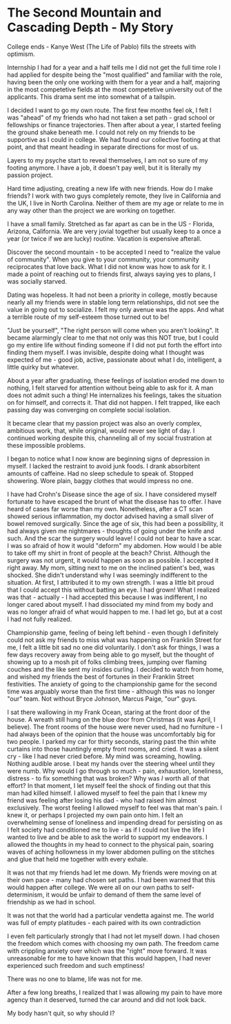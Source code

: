 # The Second Mountain and Cascading Depth - My Story
College ends - Kanye West (The Life of Pablo) fills the streets with optimism.

Internship I had for a year and a half tells me I did not get the full time role I had applied for despite being the "most qualified" and familiar with the role, having been the only one working with them for a year and a half, majoring in the most competetive fields at the most competetive university out of the applicants. This drama sent me into somewhat of a tailspin.

I decided I want to go my own route. The first few months feel ok, I felt I was "ahead" of my friends who had not taken a set path - grad school or fellowships or finance trajectories.  Then after about a year, I started feeling the ground shake beneath me. I could not rely on my friends to be supportive as I could in college. We had found our collective footing at that point, and that meant heading in separate directions for most of us.

Layers to my psyche start to reveal themselves, I am not so sure of my footing anymore. I have a job, it doesn't pay well, but it is literally my passion project.

Hard time adjusting, creating a new life with new friends. How do I make friends? I work with two guys completely remote, they live in California and the UK, I live in North Carolina. Neither of them are my age or relate to me in any way other than the project we are working on together.

I have a small family. Stretched as far apart as can be in the US - Florida, Arizona, California. We are very jovial together but usually keep to a once a year (or twice if we are lucky) routine. Vacation is expensive afterall.

Discover the second mountain - to be accepted I need to "realize the value of community". When you give to your community, your community reciprocates that love back.  What I did not know was how to ask for it. I made a point of reaching out to friends first, always saying yes to plans, I was socially starved.

Dating was hopeless. It had not been a priority in college, mostly because nearly all my friends were in stable long term relationships, did not see the value in going out to socialize. I felt my only avenue was the apps. And what a terrible route of my self-esteem those turned out to be!

"Just be yourself", "The right person will come when you aren't looking".
It became alarmingly clear to me that not only was this NOT true, but I could go my entire life without finding someone if I did not put forth the effort into finding them myself. I was invisible, despite doing what I thought was expected of me - good job, active, passionate about what I do, intelligent, a little quirky but whatever.

About a year after graduating, these feelings of isolation eroded me down to nothing, I felt starved for attention without being able to ask for it. A man does not admit such a thing! He internalizes his feelings, takes the situation on for himself, and corrects it.  That did not happen. I felt trapped, like each passing day was converging on complete social isolation.

It became clear that my passion project was also an overly complex, ambitious work, that, while original, would never see light of day. I continued working despite this, channeling all of my social frustration at these impossible problems.

I began to notice what I now know are beginning signs of depression in myself. I lacked the restraint to avoid junk foods. I drank absorbitent amounts of caffeine. Had no sleep schedule to speak of. Stopped showering. Wore plain, baggy clothes that would impress no one.

I have had Crohn's Disease since the age of six. I have considered myself fortunate to have escaped the brunt of what the disease has to offer. I have heard of cases far worse than my own.  Nonetheless, after a CT scan showed serious inflammation, my doctor advised having a small sliver of bowel removed surgically.  Since the age of six, this had been a possibility, it had always given me nightmares - thoughts of going under the knife and such. And the scar the surgery would leave! I could not bear to have a scar. I was so afraid of how it would "deform" my abdomen. How would I be able to take off my shirt in front of people at the beach? Christ.  Although the surgery was not urgent, it would happen as soon as possible. I accepted it right away. My mom, sitting next to me on the inclined patient's bed, was shocked. She didn't understand why I was seemingly indifferent to the situation. At first, I attributed it to my own strength. I was a little bit proud that I could accept this without batting an eye. I had grown! What I realized was that - actually - I had accepted this because I was indifferent, I no longer cared about myself. I had dissociated my mind from my body and was no longer afraid of what would happen to me.  I had let go, but at a cost I had not fully realized.


Championship game, feeling of being left behind - even though I definitely could not ask my friends to miss what was happening on Franklin Street for me, I felt a little bit sad no one did voluntarily. I don't ask for things, I was a few days recovery away from being able to go myself, but the thought of showing up to a mosh pit of folks climbing trees, jumping over flaming couches and the like sent my insides curling. I decided to watch from home, and wished my friends the best of fortunes in their Franklin Street festivities. The anxiety of going to the championship game for the second time was arguably worse than the first time - although this was no longer "our" team. Not without Bryce Johnson, Marcus Paige, "our" guys.


I sat there wallowing in my Frank Ocean, staring at the front door of the house. A wreath still hung on the blue door from Christmas (it was April, I believe). The front rooms of the house were never used, had no furniture - I had always been of the opinion that the house was uncomfortably big for two people. I parked my car for thirty seconds, staring past the thin white curtains into those hauntingly empty front rooms, and cried. It was a silent cry - like I had never cried before.  My mind was screaming, howling. Nothing audible arose. I beat my hands over the steering wheel until they were numb. Why would I go through so much - pain, exhaustion, loneliness, distress - to fix something that was broken? Why was *I* worth all of that effort? In that moment, I let myself feel the shock of finding out that this man had killed himself. I allowed myself to feel the pain that I knew my friend was feeling after losing his dad - who had raised him almost exclusively. The worst feeling I allowed myself to feel was that man's pain. I knew it, or perhaps I projected my own pain onto him. I felt an overwhelming sense of loneliness and impending dread for persisting on as I felt society had conditioned me to live - as if I could not live the life I wanted to live and be able to ask the world to support my endeavors. I allowed the thoughts in my head to connect to the physical pain, soaring waves of aching hollowness in my lower abdomen pulling on the stitches and glue that held me together with every exhale.

It was not that my friends had let me down. My friends were moving on at their own pace - many had chosen set paths. I had been warned that this would happen after college. We were all on our own paths to self-determinism, it would be unfair to demand of them the same level of friendship as we had in school.

It was not that the world had a particular vendetta against me. The world was full of empty platitudes - each paired with its own contradiction

I even felt particularly strongly that I had not let myself down. I had chosen the freedom which comes with choosing my own path.  The freedom came with crippling anxiety over which was the "right" move forward. It was unreasonable for me to have known that this would happen, I had never experienced such freedom and such emptiness!

There was no one to blame, life was not for me.

After a few long breaths, I realized that I was allowing my pain to have more agency than it deserved, turned the car around and did not look back.

My body hasn't quit, so why should I?
